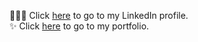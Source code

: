 <!---
(https://user-images.githubusercontent.com/97293905/171989355-02ad3f9d-7540-42eb-b43d-7cc5cf566de2.gif)
-->
👩🏽‍💻 Click [here](https://www.linkedin.com/in/mehtapparkinson/) to go to my LinkedIn profile.
<br>
✨ Click [here](https://mehtap.es) to go to my portfolio.
<br>







<!--
**mehtapparkinson/mehtapparkinson** is a ✨ _special_ ✨ repository because its `README.md` (this file) appears on your GitHub profile.

Here are some ideas to get you started:

- 🔭 I’m currently working on ...
- 🌱 I’m currently learning ...
- 👯 I’m looking to collaborate on ...
- 🤔 I’m looking for help with ...
- 💬 Ask me about ...
- 📫 How to reach me: ...
- 😄 Pronouns: ...
- ⚡ Fun fact: ...
-->
